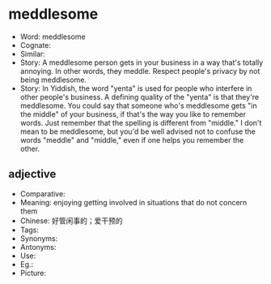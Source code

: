# meddlesome

- Word: meddlesome
- Cognate: 
- Similar: 
- Story: A meddlesome person gets in your business in a way that's totally annoying. In other words, they meddle. Respect people's privacy by not being meddlesome.
- Story: In Yiddish, the word "yenta" is used for people who interfere in other people's business. A defining quality of the "yenta" is that they're meddlesome. You could say that someone who's meddlesome gets "in the middle" of your business, if that's the way you like to remember words. Just remember that the spelling is different from "middle." I don't mean to be meddlesome, but you'd be well advised not to confuse the words "meddle" and "middle," even if one helps you remember the other.

## adjective

- Comparative: 
- Meaning: enjoying getting involved in situations that do not concern them
- Chinese: 好管闲事的；爱干预的
- Tags: 
- Synonyms: 
- Antonyms: 
- Use: 
- Eg.: 
- Picture: 

